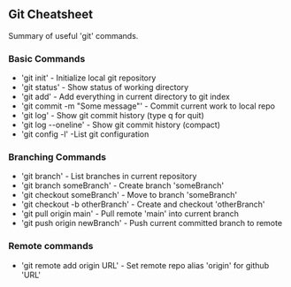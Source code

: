 ## Git Cheatsheet

Summary of useful 'git' commands.

### Basic Commands
* 'git init' - Initialize local git repository
* 'git status' - Show status of working directory
* 'git add' - Add everything in current directory
 to git index
 * 'git commit -m "Some message"' - Commit current work to local repo
 * 'git log' - Show git commit history (type q for quit)
 * 'git log --oneline' - Show git commit history (compact)
 * 'git config -l' -List git configuration

 ### Branching Commands
 * 'git branch' - List branches in current repository
 * 'git branch someBranch' - Create branch 'someBranch'
 * 'git checkout someBranch' - Move to branch 'someBranch'
 * 'git checkout -b otherBranch' - Create and checkout 'otherBranch'
 * 'git pull origin main' - Pull remote 'main' into current branch
 * 'git push origin newBranch' - Push current committed branch to remote

### Remote commands
 * 'git remote add origin URL' - Set remote repo alias 'origin' for github 'URL'
